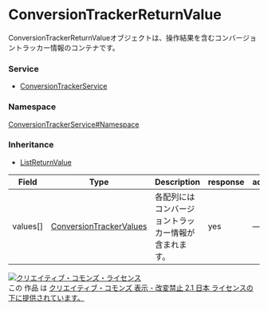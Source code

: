 

# ConversionTrackerReturnValue

ConversionTrackerReturnValueオブジェクトは、操作結果を含むコンバージョントラッカー情報のコンテナです。

### Service

+ [ConversionTrackerService](../../services/ConversionTrackerService.md)

### Namespace

[ConversionTrackerService#Namespace](../../services/ConversionTrackerService.md#namespace)

### Inheritance

+ [ListReturnValue](../Common/ListReturnValue.md)

| Field | Type | Description | response | add | set |
| ----- | ---- | ----------- | -------- | --------- | --------- |
| values[] | [ConversionTrackerValues](./ConversionTrackerValues.md) | 各配列にはコンバージョントラッカー情報が含まれます。 | yes | — | — | |

<a rel="license" href="http://creativecommons.org/licenses/by-nd/2.1/jp/"><img alt="クリエイティブ・コモンズ・ライセンス" style="border-width:0" src="https://i.creativecommons.org/l/by-nd/2.1/jp/88x31.png" /></a><br />この 作品 は <a rel="license" href="http://creativecommons.org/licenses/by-nd/2.1/jp/">クリエイティブ・コモンズ 表示 - 改変禁止 2.1 日本 ライセンスの下に提供されています。</a>
